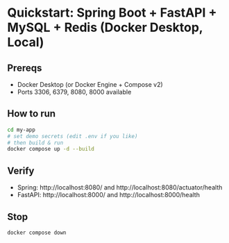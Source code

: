 # Quickstart: Spring Boot + FastAPI + MySQL + Redis (Docker Desktop, Local)

## Prereqs
- Docker Desktop (or Docker Engine + Compose v2)
- Ports 3306, 6379, 8080, 8000 available

## How to run
```bash
cd my-app
# set demo secrets (edit .env if you like)
# then build & run
docker compose up -d --build
```

## Verify
- Spring: http://localhost:8080/  and  http://localhost:8080/actuator/health
- FastAPI: http://localhost:8000/  and  http://localhost:8000/health

## Stop
```bash
docker compose down
```
